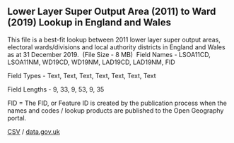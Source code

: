 ## Lower Layer Super Output Area (2011) to Ward (2019) Lookup in England and Wales

This file is a best-fit lookup between 2011 lower layer super output areas, electoral wards/divisions and local authority districts in England and Wales as at 31 December 2019.  (File Size - 8 MB)  Field Names - LSOA11CD, LSOA11NM, WD19CD, WD19NM, LAD19CD, LAD19NM, FID

Field Types - Text, Text, Text, Text, Text, Text, Text

Field Lengths - 9, 33, 9, 53, 9, 35

FID = The FID,
or Feature ID is created by the publication process when the names and codes /
lookup products are published to the Open Geography portal. 

[CSV](csv/135.csv) / [data.gov.uk](https://data.gov.uk/dataset/9e14de72-df2a-4bbe-b131-1844394e8368/lower-layer-super-output-area-2011-to-ward-2019-lookup-in-england-and-wales)

